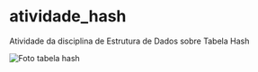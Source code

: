 # atividade_hash
Atividade da disciplina de Estrutura de Dados sobre Tabela Hash


![Foto tabela hash](https://upload.wikimedia.org/wikipedia/commons/e/ee/Hash1.JPG)

